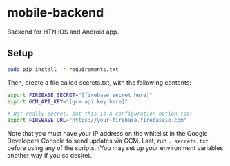 mobile-backend
==============

Backend for HTN iOS and Android app.

Setup
-----

```bash
sudo pip install -r requirements.txt
```

Then, create a file called secrets.txt, with the following contents:

```bash
export FIREBASE_SECRET="[firebase secret here]"
export GCM_API_KEY="[gcm api key here]"

# Not really secret, but this is a configuration option too:
export FIREBASE_URL="https://your-firebase.firebaseio.com"
```

Note that you must have your IP address on the whitelist in the Google Developers
Console to send updates via GCM. Last, run `. secrets.txt` before using any of 
the scripts. (You may set up your environment variables another way if you so desire).


